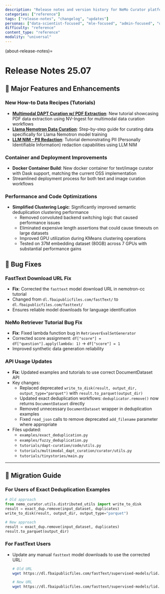 ```yaml
---
description: "Release notes and version history for NeMo Curator platform updates and new features"
categories: ["reference"]
tags: ["release-notes", "changelog", "updates"]
personas: ["data-scientist-focused", "mle-focused", "admin-focused", "devops-focused"]
difficulty: "reference"
content_type: "reference"
modality: "universal"
---
```


(about-release-notes)=
# Release Notes 25.07

## 🚀 Major Features and Enhancements

### New How-to Data Recipes (Tutorials)

- [**Multimodal DAPT Curation w/ PDF Extraction**](https://github.com/NVIDIA-NeMo/Curator/tree/main/tutorials/multimodal_dapt_curation): New tutorial showcasing PDF data extraction using NV-Ingest for multimodal data curation workflows
- [**Llama Nemotron Data Curation**](https://github.com/NVIDIA-NeMo/Curator/tree/main/tutorials/llama-nemotron-data-curation): Step-by-step guide for curating data specifically for Llama Nemotron model training
- [**LLM NIM - PII Redaction**](https://github.com/NVIDIA-NeMo/Curator/tree/main/tutorials/curator-llm-pii): Tutorial demonstrating PII (Personally Identifiable Information) redaction capabilities using LLM NIM

### Container and Deployment Improvements

- **Docker Container Build**: New docker container for text/image curator with Dask support, matching the current OSS implementation
- Streamlined deployment process for both text and image curation workflows

### Performance and Code Optimizations

- **Simplified Clustering Logic**: Significantly improved semantic deduplication clustering performance
  - Removed convoluted backend switching logic that caused performance issues
  - Eliminated expensive length assertions that could cause timeouts on large datasets
  - Improved GPU utilization during KMeans clustering operations
  - Tested on 37M embedding dataset (80GB) across 7 GPUs with substantial performance gains

## 🐛 Bug Fixes

### FastText Download URL Fix

- **Fix**: Corrected the `fasttext` model download URL in nemotron-cc tutorial
- Changed from `dl.fbaipublicfiles.com/fastText/` to `dl.fbaipublicfiles.com/fasttext/`
- Ensures reliable model downloads for language identification

### NeMo Retriever Tutorial Bug Fix

- **Fix**: Fixed lambda function bug in `RetrieverEvalSetGenerator`
- Corrected score assignment: `df["score"] = df["question"].apply(lambda: 1)` → `df["score"] = 1`
- Improved synthetic data generation reliability

### API Usage Updates

- **Fix**: Updated examples and tutorials to use correct DocumentDataset API
- Key changes:
  - Replaced deprecated `write_to_disk(result, output_dir, output_type="parquet")` with `result.to_parquet(output_dir)`
  - Updated exact deduplication workflows: `deduplicator.remove()` now returns `DocumentDataset` directly
  - Removed unnecessary `DocumentDataset` wrapper in deduplication examples
  - Fixed `read_json` calls to remove deprecated `add_filename` parameter where appropriate
- Files updated:
  - `examples/exact_deduplication.py`
  - `examples/fuzzy_deduplication.py`
  - `tutorials/dapt-curation/code/utils.py`
  - `tutorials/multimodal_dapt_curation/curator/utils.py`
  - `tutorials/tinystories/main.py`

---

## 🔄 Migration Guide

### For Users of Exact Deduplication Examples

```python
# Old approach
from nemo_curator.utils.distributed_utils import write_to_disk
result = exact_dup.remove(input_dataset, duplicates)
write_to_disk(result, output_dir, output_type="parquet")

# New approach  
result = exact_dup.remove(input_dataset, duplicates)
result.to_parquet(output_dir)
```

### For FastText Users

- Update any manual `fasttext` model downloads to use the corrected URL:
  ```bash
  # Old URL
  wget https://dl.fbaipublicfiles.com/fastText/supervised-models/lid.176.bin
  
  # New URL  
  wget https://dl.fbaipublicfiles.com/fasttext/supervised-models/lid.176.bin
  ```